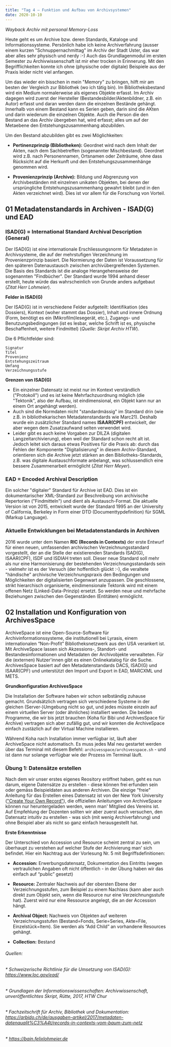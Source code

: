 ```yaml
---
title: "Tag 4 – Funktion und Aufbau von Archivsystemen"
date: 2020-10-10
---
```


*Wayback Archiv mit personal Memory-Loss*

Heute geht es um Archive bzw. deren Standards, Kataloge und Informationssysteme. Persönlich habe ich keine Archiverfahrung (ausser einem kurzen "Schnuppernachmittag" im Archiv der Stadt Uster, das war aber alles sehr physisch und nerdy :-) Auch das Grundlagenmodul im ersten Semester zu 
Archivwissenschaft ist mir eher trocken in Erinnerung. Mit den Begrifflichkeiten konnte ich ohne (physische oder digitale) Beispiele aus der Praxis leider nicht viel anfangen. 

Um das wieder ein bisschen in mein "Memory" zu bringen, hilft mir am besten der Vergleich zur Bibliothek (wo ich tätig bin). Im Bibliotheksbestand wird ein Medium normalerweise als eigenes Objekte erfasst. Im Archiv dagegen wird zuerst der Hersteller (Bestandesbilder/Aktenbildner, z.B. ein Autor) erfasst und daran werden dann die einzelnen Bestände gehängt. Innerhalb von einem Bestand kann es Serien geben, darin sind die AKten und darin wiederum die einzelnen Objekte. Auch die Person die den Bestand an das Archiv übergeben hat, wird erfasst; alles um auf der Metaebene den Entstehungszusammenhang abzubilden.

Um den Bestand abzubilden gibt es zwei Möglichkeiten:
* **Pertinenzprinzip (Bibliotheken):** Geordnet wird nach dem Inhalt der Akten, nach dem Sachbetreffen (sogenannter Mischbestand). Geordnet wird z.B. nach  Personennamen, Ortsnamen oder Zeiträume, ohne dass Rücksicht auf die Herkunft und den Entstehungszusammenhänge genommen wird.

* **Provenienzprinzip (Archive):** Bildung und Abgrenzung von Archivbeständen mit einzelnen unikaten Objekten, bei denen der ursprüngliche Entstehungszusammenhang  gewahrt bleibt (und in den Akten verzeichnet wird). Dies ist vor allem für die Forschung von Vorteil. 


## 01 Metadatenstandards in Archiven - ISAD(G) und EAD

### ISAD(G) = International Standard Archival Description (General)

Der ISAD(G) ist eine internationale Erschliessungsnorm für Metadaten in Archivsysteme, die auf der mehrstufigen Verzeichnung im Provenienzprinzip basiert.
Die Normierung der Daten ist Voraussetzung für den späteren Datenaustausch  zwischen archivübergreifenden Systemen.
Die Basis des Standards ist die analoge Herangehensweise der sogenannten "Findbücher". Der Standard wurde 1994 anhand dieser erstellt, heute würde das wahrscheinlich von Grunde anders aufgebaut (*Zitat Herr Lohmeier*).

**Felder in ISAD(G)**

Der ISAD(G) ist in verschiedene Felder aufgeteilt: Identifikation (des Dossiers), Kontext (woher stammt das Dossier), Inhalt und innere Ordnung (Form, benötigt es ein (Mikrofilm)lesegerät, etc.), Zugangs- und Benutzungsbedingungen (ist es lesbar, welche Schrift ist es, physische Beschaffenheit, weitere Findmittel) (*Quelle: Skript Archiv HTW*). 

Die 6 Pflichtfelder sind:

    Signatur
    Titel
    Provenienz
    Entstehungszeitraum
    Umfang
    Verzeichnungsstufe

**Grenzen von ISAD(G)**
* Ein einzelner Datensatz ist meist nur im Kontext verständlich ("Protokoll") und es ist keine Mehrfachzuordnung möglich (die "Tektonik", also der Aufbau, ist eindimensional, ein Objekt kann nur an einem Ort angehängt werden). 
* Auch sind die Normdaten nicht "standardmässig" im Standard drin (wie z.B. in bibliothekarischen Metadatenstandards wie Marc21). Deshalb wurde ein zusätzlicher  Standard names **ISAAR(CPF)** entwickelt, der aber wegen dem Zusatzaufwand selten verwendet wird. 
* Leider gibt es auch keine Vorgaben zur DILZA (digitalen Langzeitarchivierung), eben weil der Standard schon recht alt ist. Jedoch leitet sich daraus etwas Positives für die Praxis ab: durch das Fehlen der Komponente "Digitalisierung" in diesem Archiv-Standard, orientieren sich die Archive jetzt stärken an den Bibliotheks-Standards, z.B. was digitale Austauschformate anbelangt, was schlussendlich eine bessere Zusammenarbeit ermöglicht (*Zitat Herr Meyer*). 

### EAD = Encoded Archival Description
Ein  solcher "digitaler" Standard für Archive ist EAD. Dies ist ein dokumentarischer XML-Standard zur Beschreibung von archivische Repertorien ("Findmitteln") und dient als Austausch-Format. Die aktuelle Version ist von 2015, entwickelt wurde der Standard 1995 an der University of California, Berkeley in Form einer DTD (Documenttypdefinition) für SGML (Markup Language).


### Aktuelle Entwicklungen bei Metadatenstandards in Archiven
2016 wurde unter dem Namen **RIC (Records in Contexts)** der erste Entwurf für einen neuen, umfassenden archivischen Verzeichnungsstandard vorgestellt, der an die Stelle der existierenden Standards ISAD(G), ISAAR(CPF), ISDF und ISDIAH treten soll. Dieser neue Standard soll mehr als nur eine Harmonisierung der bestehenden Verzeichnungsstandards sein - vielmehr ist es der Versuch (der hoffentlich glückt :-), die veraltete "händische" archivische Verzeichnungspraxis den Bedingungen und Möglichkeiten der digitalisierten Gegenwart anzupassen. Die geschlossene, strikt hierarchisch organisierte, eindimensionale Tektonik wird mit einem offenen Netz (Linked-Data-Prinzip) ersetzt. So werden neue und mehrfache Beziehungen zwischen den Gegenständen (Entitäten) ermöglicht.


## 02 Installation und Konfiguration von ArchivesSpace
ArchiveSpace ist eine Open-Source-Software für Archivinformationssysteme, die institutionell bei Lyrasis, einem internationalen “Non-Profit” Bibliotheksnetzwerk aus den USA verankert ist. Mit ArchiveSpace lassen sich Akzessions-, Standort- und Bestandesinformationen und Metadaten der Archivobjekte verwalteten. Für die (externen) Nutzer'innen gibt es einen Onlinekatalog für die Suche. ArchivesSpace basiert auf den Metadatenstandards DACS, ISAD(G) und ISAAR(CPF) und unterstützt den Import und Export in EAD, MARCXML und METS.

**Grundkonfiguration ArchivesSpace**

Die Installation der Software haben wir schon selbständig zuhause gemacht. Grundsätzlich vertragen sich verschiedene Systeme in der gleichen (Server-)Umgebung nicht so gut, und jedes müsste einzeln auf einem virtuellen Server (oder ähnliches) installiert werden. Die beiden Programme, die wir bis jetzt brauchen (Koha für Bibi und ArchivesSpace für Archive) vertragen sich aber zufällig gut, und wir konnten die ArchiveSpace einfach zustäzlich auf der Virtual Machine installieren.

Während Koha nach Installation immer verfügbar ist, läuft aber ArchiveSpace nicht automatisch. Es muss jedes Mal neu gestartet werden über das Terminal mit diesem Befehl: `archivesspace/archivesspace.sh` - und ist dann nur solange verfügbar wie der Prozess im Terminal läuft. 

### Übung 1: Datensätze erstellen
Nach dem wir unser erstes eigenes Reository eröffnet haben, geht es nun darum, eigene Datensätze zu erstellen - diese können frei erfunden sein oder gemäss Beispieldaten aus anderen Archiven. Die einzige "freie" Anleitung für das Erstellen eines Datensatz ist von der New York University (["Create Your Own Record"](https://guides.nyu.edu/archivesspace/training)), die offiziellen Anleitungen von ArchiveSpace können nur heruntergeladen werden, wenn man' Mitglied des Vereins ist. Auf Empfehlung der Dozenten sollten wir aber zuerst auch versuchen, den Datensatz intuitiv zu erstellen - was sich (mit wenig Archiverfahrung) und ohne Beispiel aber als nicht so ganz einfach herausgestellt hat. 

**Erste Erkenntnisse**

Der Unterschied von Accession und Resource scheint zentral zu sein, um überhaupt zu verstehen auf welcher Stufe der Archivierung man' sich befindet.
Hier ein Nachtrag aus der Vorlesung Nr. 5 mit Begriffsdefinitionen:

* **Accession:** Erwerbungsdatensatz, Dokumentation des Eintritts (wegen vertraulichen Angaben oft nicht öffentlich - in der Übung haben wir das einfach auf “public” gesetzt)

* **Resource:** Zentraler Nachweis auf der obersten Ebene der Verzeichnungsstufen, zum Beispiel zu einem Nachlass (kann aber auch direkt zum Objekt sein, wenn die Resource nur eine Verzeichnungsstufe hat). Zuerst wird nur eine Ressource angelegt, die an der Accession hängt.

* **Archival Object:** Nachweis von Objekten auf weiteren Verzeichnungsstufen (Bestand=Fonds, Serie=Series, Akte=File, Einzelstück=Item). Sie werden als “Add Child” an vorhandene Resources gehängt. 

* **Collection:** Bestand



###### Quellen:
###### * Schweizerische Richtlinie für die Umsetzung von ISAD(G): https://www.loc.gov/ead/
###### * Grundlagen der Informationswissenschaften: Archivwissenschaft, unveröffentlichtes Skript, Rütte, 2017, HTW Chur
###### * Fachzeitschrift für Archiv, Bibliothek und Dokumentation: https://arbido.ch/de/ausgaben-artikel/2017/metadaten-datenqualit%C3%A4t/records-in-contexts-vom-baum-zum-netz
###### * https://bain.felixlohmeier.de
